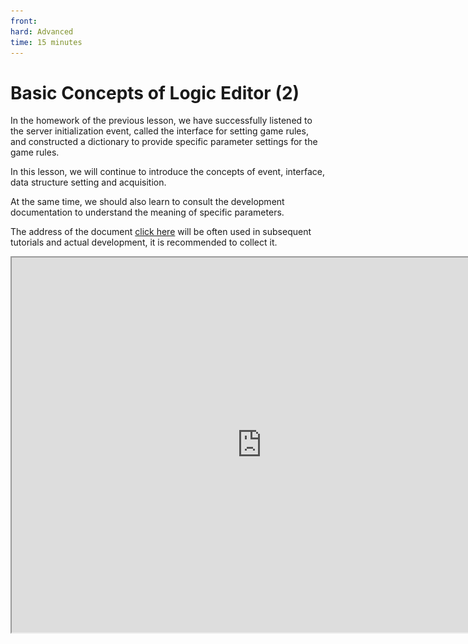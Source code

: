 ```yaml
---
front: 
hard: Advanced
time: 15 minutes
---
```

# Basic Concepts of Logic Editor (2)

In the homework of the previous lesson, we have successfully listened to the server initialization event, called the interface for setting game rules, and constructed a dictionary to provide specific parameter settings for the game rules.

In this lesson, we will continue to introduce the concepts of event, interface, data structure setting and acquisition.

At the same time, we should also learn to consult the development documentation to understand the meaning of specific parameters.

The address of the document [click here](https://mc.163.com/dev/apidocs.html) will be often used in subsequent tutorials and actual development, it is recommended to collect it.

<iframe src="https://cc.163.com/act/m/daily/iframeplayer/?id=632865d66b13db499d094787" width="800" height="600" allow="fullscreen"/>

## Event

Events mainly serve as an entry point in computer programs. For example, the software we use has initialization events, closing events, minimization events, and so on.

Using the design of events, you can easily expand the program and let third-party programs listen to these events to make corresponding responses. Some events allow the event parameters to be modified midway and affect the final result.

In my world, such event design is also used to carry out secondary development of game content. We know that the program is executed in sequence, so the event is the starting point of a program segment. After an event is triggered, the program that listens to this event will be executed accordingly.

In the game, the player joining the game is an event. We can use this event to start executing the code related to loading player data. Similarly, the player placing/digging blocks is also an event. We can listen to this event to implement a gameplay similar to the lucky block. After the player digs a block, determine whether the block is a lucky block, perform subsequent randomization, and execute the code for related effects.

There are a huge number of events in my world, which are listed and introduced in detail in the document. We can use the document to find events that are helpful for our gameplay development and learn how to use them.

![](./images/23.png)

We open the document and can see many categories of events in the left navigation bar. For example, if we want to make a gameplay of lucky blocks, we need to use the event of block destruction. According to this logic, we can infer that this event may appear in the category of `player` or `block`. We can search in turn. Finally, in the `block` category, we find `ServerPlayerTryDestroyBlockEvent`. This event meets our needs and can be used as the entry point for the lucky block program.

![](./images/24.png)

Events are also divided into "server events" and "client events". The `ServerPlayerTryDestroyBlockEvent` we need to use here is a server event. After listening, only the server logic can be executed.

Looking at its parameter list, we can see the corresponding parameter names and data types. These parameters may be used when we make judgments in the following program, so you can understand them first.

After finding the interface you need to use, you can create a node in the logic editor, search for `ServerPlayerTryDestroyBlockEvent`, and create a listener.

![](./images/25.png)

When searching, we will find that there are two events about to destroy blocks, one is `server event` and the other is `part event`.

Here we simply understand that: the part event will match the preset to which this blueprint part is attached, and the server event can be used under any preset.

- **Server Event**: If you want to execute some logic from the listener node when any block in the current scene is destroyed by any player, then you should use "Listen Server Event".

- **Part Event**: Part events are only used for preset architecture. If you use entity preset/player preset and hook your blueprint parts under this preset, then if you use part events, only when the block is destroyed will this event be listened to and subsequent logic executed.


In general, it is recommended to use part events.

## Interface

Interface refers to the function reserved by the program for other third parties to call. Usually we only need to understand the effect and the parameters passed in after the interface is called, and we don’t need to know what processing will be done inside the function to achieve this effect.

For example, in the interface for setting game rules used in the previous section, we only need to know that after executing the interface, the game rules will be changed, and we don’t need to know how the game rules are made effective inside the game.

All available interfaces can also be found in the document. We can locate the possible location of the interface document by roughly classifying it and search in depth.

![](./images/26.png)

For example, if we need to damage the player, then we can easily see that this interface is related to `player` and `entity`, and we can search in these categories.

Or we can use the search box to find the interface we need to use more quickly.

![](./images/27.png)

The interface we need can be found in all results.

![](./images/28.png)

![](./images/29.png)

You can easily find the interface we want to use, and see its related parameter explanations and return values.

After the search is completed, we can return to the editor, search for `Hurt`, find this interface, and create a node for use.

However, it should be noted that operations such as `Player destroys blocks` have both events and interfaces.

If we call the `Player destroys blocks interface` in the `Player destroys blocks event`, the `Player destroys blocks event` will be triggered again, and the loop will continue.

In development, we should consider the possibility of such an infinite loop and add restrictions, such as setting a list, adding the player's entity ID to the list, and before calling the `Player destroys blocks interface`, determine whether the player's entity ID is in this list, and after the destruction is completed, remove the player's entity ID from the list to avoid an infinite loop.

Then this involves the acquisition and setting of data structures.

## Get and set data structure

Data structure can be used to manage data more efficiently and orderly. In the development of logic editor, there are two main data structures that can be used, namely list and dictionary.

### List

List is the list in Python. In the logic editor, you can find `Construct list` to generate an empty list.

![](./images/31.png)

The item in the list represents its element. After selecting the construct list node, you can modify its length in the property panel on the right.


Each element has its corresponding index position, which starts from 0. For example, in the list above, the element at position 0 is "a" and the element at position 1 is "b".

So how do we get the element at a certain index position in the list? We can use the "Get Attribute" node.

![](./images/32.png)

Connect the List port to the object port and fill in the index value to be obtained at the key. For example, in the figure below, the value obtained is "a".

![](./images/33.png)

If we need to get all the elements in the list, we can use the `loop traversal node`. There are two types of traversal nodes, namely `conditional loop traversal node` and `sequential loop traversal node`. Here is just a simple example, which will be introduced in detail in the next section.

![](./images/34.png)

![](./images/35.png)

You can choose to use it according to your needs.

### Dictionary

A dictionary is a data structure that can be used to store one-to-one corresponding data. Each pair of elements in the dictionary has a key and a value, which are one-to-one corresponding. The corresponding value can be found by the key, but the key cannot be found by the value.

For example, if you need to store the experience value of all players, the key of the dictionary can be the player ID, and the value can be the player's experience value.

It should be noted that a key in a dictionary can only correspond to one value.

In the editor, use `Construct Dictionary` to create it, and you can also modify the length in the property window on the right. Of course, you can also set the length to 0 to construct an empty dictionary.

![](./images/37.png)

The values in the dictionary can still be obtained and modified by setting/getting properties like a list.

![](./images/38.png)

For example, the following operation can set the value of "b" to 2 and get the value of a.

![](./images/39.png)

## Homework

In the event of an entity being damaged, return the damage to the attacker.

### Operation steps

If you follow the steps in the course, we have now created a blueprint part and attached it to the player preset.

Then we can listen to the part event of the `Entity Damage Event` here.

Then create an interface of `Set Entity Damage`. We can know from observing the document that the entity to be damaged, the damage value, and the damage source entity are the parameters we need to fill in.


First, connect the nodes as shown below to determine who attacks whom after being injured.

![](./images/40.png)

Then we need to fill in the damage value and pass it directly to the entity damage setting interface. Then connect the execution line.

![](./images/41.png)

In this way, we have completed a simple function of returning attack damage. However, such a node will generate an error in some cases, such as when the player is injured by falling.

Falling damage does not have a damage source ID, so it needs to be judged before returning the damage. The judgment node will be introduced later.

